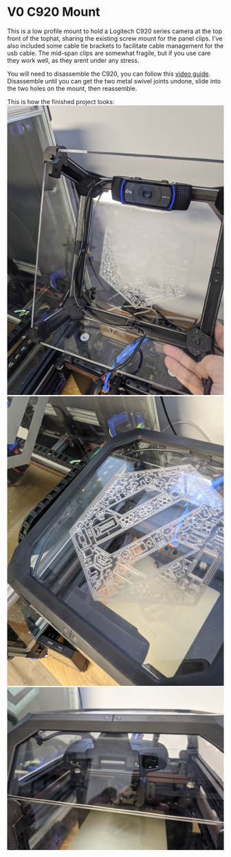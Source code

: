 # V0 C920 Mount

This is a low profile mount to hold a Logitech C920 series camera at the top front of the tophat, sharing the existing screw mount for the panel clips.  I've also included some cable tie brackets to facilitate cable management for the usb cable. The mid-span clips are somewhat fragile, but if you use care they work well, as they arent under any stress. 

You will need to disassemble the C920, you can follow this [video guide](https://www.youtube.com/watch?v=94lDYZgihT4).  Disassemble until you can get the two metal swivel joints undone, slide into the two holes on the mount, then reassemble.

This is how the finished project looks:
![Cable Route](./Images/Cable_Routing.jpg)
![From Above](./Images/From_Above.jpg)
![Front view of the mount](./Images/Mount.jpg)